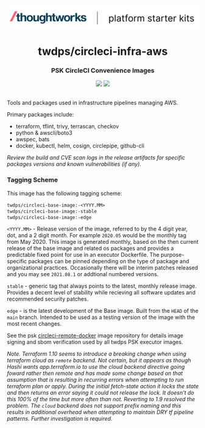 <div align="center">
	<p>
		<img alt="Thoughtworks Logo" src="https://raw.githubusercontent.com/twplatformlabs/static/master/psk_banner.png" width=800 />
	</p>
  <h1>twdps/circleci-infra-aws</h1>
  <h3>PSK CircleCI Convenience Images</h3>
  <a href="https://app.circleci.com/pipelines/github/twplatformlabs/circleci-infra-aws"><img src="https://circleci.com/gh/twplatformlabs/circleci-infra-aws.svg?style=shield"></a> <a href="https://opensource.org/licenses/MIT"><img src="https://img.shields.io/github/license/twplatformlabs/circleci-infra-aws"></a>
</div>
<br />

Tools and packages used in infrastructure pipelines managing AWS.  

Primary packages include:  
- terraform, tflint, trivy, terrascan, checkov  
- python & awscli/boto3  
- awspec, bats  
- docker, kubectl, helm, cosign, circlepipe, github-cli  

_Review the build and CVE scan logs in the release artifacts for specific packages versions and known vulnerabilities (if any)._  

### Tagging Scheme

This image has the following tagging scheme:

```
twdps/circleci-base-image:-<YYYY.MM>
twdps/circleci-base-image:-stable
twdps/circleci-base-image:-edge
```

`<YYYY.MM>` - Release version of the image, referred to by the 4 digit year, dot, and a 2 digit month. For example `2020.05` would be the monthly tag from May 2020. This image is generated monthly, based on the then current release of the base image and related os packages and provides a predictable fixed point for use in an executor Dockerfile. The purpose-specific packages can be pinned depending on the type of package and organizational practices. Occasionally there will be interim patches released and you may see `2021.08.1` or addtional numbered versions.  

`stable` - generic tag that always points to the latest, monthly release image. Provides a decent level of stability while recieving all software updates and recommended security patches.  

`edge` - is the latest development of the Base image. Built from the `HEAD` of the `main` branch. Intended to be used as a testing version of the image with the most recent changes.  

See the psk [circleci-remote-docker](https://github.com/twplatformlabs/circleci-remote-docker) image repository for details image signing and sbom verification used by all twdps PSK executor images.  

_Note. Terraform 1.10 seems to introduce a breaking change when using terraform cloud as `remote` backend. Not certain, but it appears as though Hashi wants app.terraform.io to use the cloud backend directive going foward rather then remote and has made some change based on that assumption that is resulting in recurring errors when attempting to run terraform plan or apply. During the initial fetch-state action it locks the state and then returns an error saying it could not release the lock. It doesn't do this 100% of the time but more often than not. Reverting to 1.9 resolved the problem. The `cloud` backend does not support prefix naming and this results in additional overhead when attempting to maintain DRY tf pipeline patterns. Further investigation is required._
